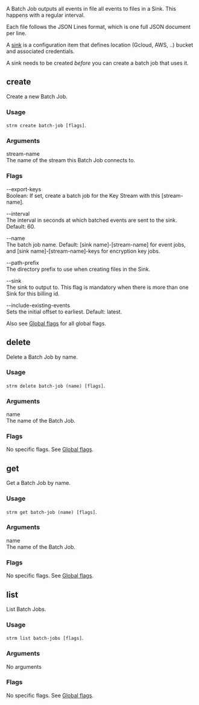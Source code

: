 A Batch Job outputs all events in file all events to files in a Sink.
This happens with a regular interval.

Each file follows the JSON Lines format, which is one full JSON document
per line.

A [sink](sink.md) is a configuration item that defines location
(Gcloud, AWS, ..) bucket and associated credentials.

A sink needs to be created *before* you can create a batch job that uses
it.

## create

Create a new Batch Job.

### Usage

`strm create batch-job [flags]`.

### Arguments

stream-name  
The name of the stream this Batch Job connects to.

### Flags

--export-keys  
Boolean: If set, create a batch job for the Key Stream with this
[stream-name].

--interval  
The interval in seconds at which batched events are sent to the sink.
Default: 60.

--name  
The batch job name. Default: [sink name]-[stream-name] for event
jobs, and [sink name]-[stream-name]-keys for encryption key jobs.

--path-prefix  
The directory prefix to use when creating files in the Sink.

--sink  
The sink to output to. This flag is mandatory when there is more than
one Sink for this billing id.

--include-existing-events  
Sets the initial offset to earliest. Default: latest.

Also see [Global flags](index.md#global-flags) for all global flags.

## delete

Delete a Batch Job by name.

### Usage

`strm delete batch-job (name) [flags]`.

### Arguments

name  
The name of the Batch Job.

### Flags

No specific flags. See [Global flags](index.md#global-flags).

## get

Get a Batch Job by name.

### Usage

`strm get batch-job (name) [flags]`.

### Arguments

name  
The name of the Batch Job.

### Flags

No specific flags. See [Global flags](index.md#global-flags).

## list

List Batch Jobs.

### Usage

`strm list batch-jobs [flags]`.

### Arguments

No arguments

### Flags

No specific flags. See [Global flags](index.md#global-flags).
